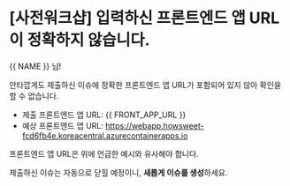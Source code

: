 # [사전워크샵] 입력하신 프론트엔드 앱 URL이 정확하지 않습니다.

{{ NAME }} 님!

안타깝게도 제출하신 이슈에 정확한 프론트엔드 앱 URL가 포함되어 있지 않아 확인을 할 수 없습니다. 

* 제출 프론트엔드 앱 URL: {{ FRONT_APP_URL }}
* 예상 프론트엔드 앱 URL: https://webapp.howsweet-fcd6fb4e.koreacentral.azurecontainerapps.io

프론트엔드 앱 URL은 위에 언급한 예시와 유사해야 합니다.

제출하신 이슈는 자동으로 닫힐 예정이니, **새롭게 이슈를 생성**하세요.